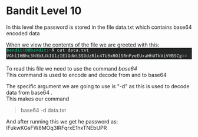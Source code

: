 # Bandit Level 10  
  
In this level the password is stored in the file data.txt which contains base64 encoded data  
  
When we view the contents of the file we are greeted with this:  
![b612b8db.png](../src/b612b8db.png)  
  
To read this file we need to use the command *base64*  
This command is used to encode and decode from and to base64  
  
The specific argument we are going to use is "-d" as this is used to decode data from base64 .  
This makes our command  
> base64 -d data.txt  
  
And after running this we get he password as: IFukwKGsFW8MOq3IRFqrxE1hxTNEbUPR  
